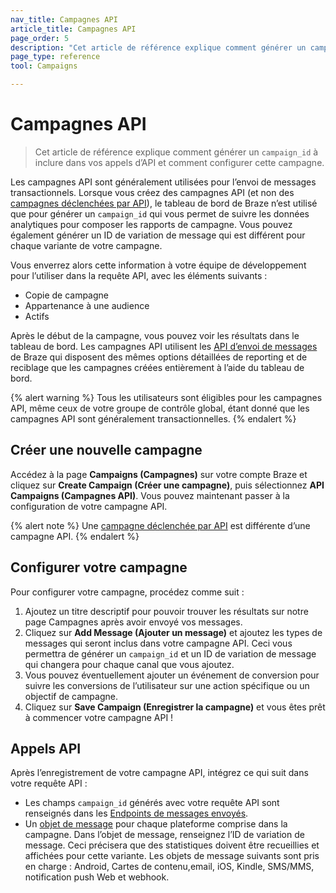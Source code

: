 ```yaml
---
nav_title: Campagnes API
article_title: Campagnes API
page_order: 5
description: "Cet article de référence explique comment générer un campaign_id à inclure dans vos appels d’API et comment configurer cette campagne."
page_type: reference
tool: Campaigns

---
```

# Campagnes API

> Cet article de référence explique comment générer un `campaign_id` à inclure dans vos appels d’API et comment configurer cette campagne.

Les campagnes API sont généralement utilisées pour l’envoi de messages transactionnels. Lorsque vous créez des campagnes API (et non des [campagnes déclenchées par API]({{site.baseurl}}/user_guide/engagement_tools/campaigns/building_campaigns/delivery_types/api_triggered_delivery/)), le tableau de bord de Braze n’est utilisé que pour générer un `campaign_id` qui vous permet de suivre les données analytiques pour composer les rapports de campagne. Vous pouvez également générer un ID de variation de message qui est différent pour chaque variante de votre campagne. 

Vous enverrez alors cette information à votre équipe de développement pour l’utiliser dans la requête API, avec les éléments suivants :
- Copie de campagne
- Appartenance à une audience
- Actifs

Après le début de la campagne, vous pouvez voir les résultats dans le tableau de bord. Les campagnes API utilisent les [API d’envoi de messages]({{site.baseurl}}/api/endpoints/messaging/) de Braze qui disposent des mêmes options détaillées de reporting et de reciblage que les campagnes créées entièrement à l’aide du tableau de bord.

{% alert warning %}
Tous les utilisateurs sont éligibles pour les campagnes API, même ceux de votre groupe de contrôle global, étant donné que les campagnes API sont généralement transactionnelles.
{% endalert %}

## Créer une nouvelle campagne

Accédez à la page **Campaigns (Campagnes)** sur votre compte Braze et cliquez sur **Create Campaign (Créer une campagne)**, puis sélectionnez **API Campaigns (Campagnes API)**. Vous pouvez maintenant passer à la configuration de votre campagne API.

{% alert note %}
Une [campagne déclenchée par API]({{site.baseurl}}/user_guide/engagement_tools/campaigns/building_campaigns/delivery_types/api_triggered_delivery/) est différente d’une campagne API.
{% endalert %}

## Configurer votre campagne

Pour configurer votre campagne, procédez comme suit :

1. Ajoutez un titre descriptif pour pouvoir trouver les résultats sur notre page Campagnes après avoir envoyé vos messages.
2. Cliquez sur **Add Message (Ajouter un message)** et ajoutez les types de messages qui seront inclus dans votre campagne API. Ceci vous permettra de générer un `campaign_id` et un ID de variation de message qui changera pour chaque canal que vous ajoutez. 
3. Vous pouvez éventuellement ajouter un événement de conversion pour suivre les conversions de l’utilisateur sur une action spécifique ou un objectif de campagne.
4. Cliquez sur **Save Campaign (Enregistrer la campagne)** et vous êtes prêt à commencer votre campagne API !

## Appels API

Après l’enregistrement de votre campagne API, intégrez ce qui suit dans votre requête API : 
- Les champs `campaign_id` générés avec votre requête API sont renseignés dans les [Endpoints de messages envoyés][2].
- Un [objet de message]({{site.baseurl}}/api/objects_filters/#messaging-objects) pour chaque plateforme comprise dans la campagne. Dans l’objet de message, renseignez l’ID de variation de message. Ceci précisera que des statistiques doivent être recueillies et affichées pour cette variante. Les objets de message suivants sont pris en charge : Android, Cartes de contenu,email, iOS, Kindle, SMS/MMS, notification push Web et webhook.

[2]: {{site.baseurl}}/api/endpoints/messaging/#send-endpoints

